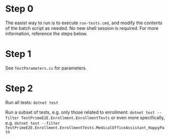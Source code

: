 # Step 0 #

The easist way to run is to execute `run-tests.cmd`, and modify the contents of the batch script as needed.  No new shell session is required.  For more information, reference the steps below.


# Step 1 #

See `TestParameters.cs` for parameters.



# Step 2 #

Run all tests:  `dotnet test`

Run a subset of tests, e.g. only those related to enrollment:  `dotnet test --filter TestPrimeE2E.Enrollment.EnrollmentTests`
or even more specifically, e.g. `dotnet test --filter TestPrimeE2E.Enrollment.EnrollmentTests.MedicalOfficeAssistant_HappyPath`
